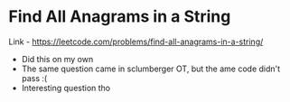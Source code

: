 # Find All Anagrams in a String

Link - https://leetcode.com/problems/find-all-anagrams-in-a-string/

* Did this on my own
* The same question came in sclumberger OT, but the ame code didn't pass :(
* Interesting question tho
